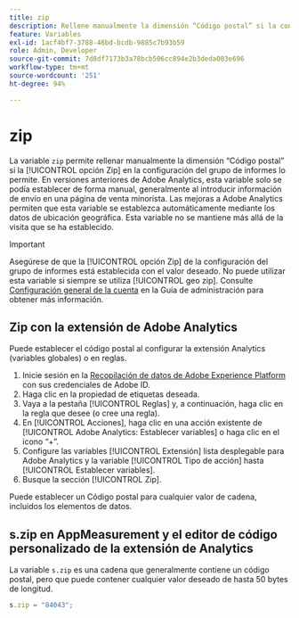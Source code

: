 ```yaml
---
title: zip
description: Rellene manualmente la dimensión “Código postal” si la configuración del grupo de informes lo permite.
feature: Variables
exl-id: 1acf4bf7-3788-46bd-bcdb-9885c7b93b59
role: Admin, Developer
source-git-commit: 7d8df7173b3a78bcb506cc894e2b3deda003e696
workflow-type: tm+mt
source-wordcount: '251'
ht-degree: 94%

---
```


# zip

La variable `zip` permite rellenar manualmente la dimensión “Código postal” si la [!UICONTROL opción Zip] en la configuración del grupo de informes lo permite. En versiones anteriores de Adobe Analytics, esta variable solo se podía establecer de forma manual, generalmente al introducir información de envío en una página de venta minorista. Las mejoras a Adobe Analytics permiten que esta variable se establezca automáticamente mediante los datos de ubicación geográfica. Esta variable no se mantiene más allá de la visita que se ha establecido.

>[!IMPORTANT]
>
>Asegúrese de que la [!UICONTROL opción Zip] de la configuración del grupo de informes está establecida con el valor deseado. No puede utilizar esta variable si siempre se utiliza [!UICONTROL geo zip]. Consulte [Configuración general de la cuenta](/help/admin/admin/c-manage-report-suites/c-edit-report-suites/general/general-acct-settings-admin.md) en la Guía de administración para obtener más información.

## Zip con la extensión de Adobe Analytics

Puede establecer el código postal al configurar la extensión Analytics (variables globales) o en reglas.

1. Inicie sesión en la [Recopilación de datos de Adobe Experience Platform](https://experience.adobe.com/data-collection) con sus credenciales de Adobe ID.
2. Haga clic en la propiedad de etiquetas deseada.
3. Vaya a la pestaña [!UICONTROL Reglas] y, a continuación, haga clic en la regla que desee (o cree una regla).
4. En [!UICONTROL Acciones], haga clic en una acción existente de [!UICONTROL Adobe Analytics: Establecer variables] o haga clic en el icono “+”.
5. Configure las variables [!UICONTROL Extensión] lista desplegable para Adobe Analytics y la variable [!UICONTROL Tipo de acción] hasta [!UICONTROL Establecer variables].
6. Busque la sección [!UICONTROL Zip].

Puede establecer un Código postal para cualquier valor de cadena, incluidos los elementos de datos.

## s.zip en AppMeasurement y el editor de código personalizado de la extensión de Analytics

La variable `s.zip` es una cadena que generalmente contiene un código postal, pero que puede contener cualquier valor deseado de hasta 50 bytes de longitud.

```js
s.zip = "84043";
```
